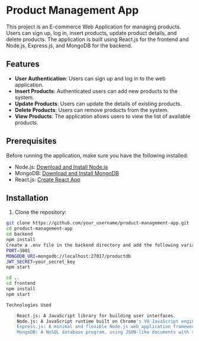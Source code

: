 # Product Management App

This project is an E-commerce Web Application for managing products. Users can sign up, log in, insert products, update product details, and delete products. The application is built using React.js for the frontend and Node.js, Express.js, and MongoDB for the backend.

## Features

- **User Authentication**: Users can sign up and log in to the web application.
- **Insert Products**: Authenticated users can add new products to the system.
- **Update Products**: Users can update the details of existing products.
- **Delete Products**: Users can remove products from the system.
- **View Products**: The application allows users to view the list of available products.

## Prerequisites

Before running the application, make sure you have the following installed:

- Node.js: [Download and Install Node.js](https://nodejs.org/)
- MongoDB: [Download and Install MongoDB](https://www.mongodb.com/)
- React.js: [Create React App](https://reactjs.org/docs/create-a-new-react-app.html)

## Installation

1. Clone the repository:

```bash
git clone https://github.com/your_username/product-management-app.git
cd product-management-app
cd backend
npm install
Create a .env file in the backend directory and add the following variables:
PORT=3001
MONGODB_URI=mongodb://localhost:27017/productdb
JWT_SECRET=your_secret_key
npm start

cd ..
cd frontend
npm install
npm start

Technologies Used

    React.js: A JavaScript library for building user interfaces.
    Node.js: A JavaScript runtime built on Chrome's V8 JavaScript engine.
    Express.js: A minimal and flexible Node.js web application framework.
    MongoDB: A NoSQL database program, using JSON-like documents with schema.
